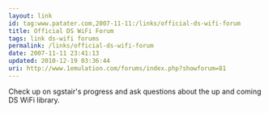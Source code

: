 ```yaml
---
layout: link
id: tag:www.patater.com,2007-11-11:/links/official-ds-wifi-forum
title: Official DS WiFi Forum
tags: link ds-wifi forums
permalink: /links/official-ds-wifi-forum
date: 2007-11-11 23:41:13
updated: 2010-12-19 03:36:44
uri: http://www.1emulation.com/forums/index.php?showforum=81
---
```

Check up on sgstair's progress and ask questions about the up and coming DS
WiFi library.
